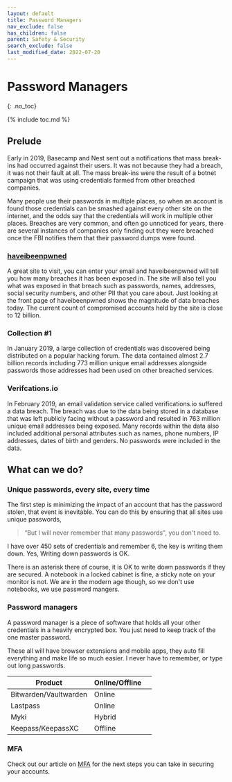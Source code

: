 ```yaml
---
layout: default
title: Password Managers
nav_exclude: false
has_children: false
parent: Safety & Security
search_exclude: false
last_modified_date: 2022-07-20
---
```

# Password Managers
{: .no_toc}

{% include toc.md %}

## Prelude
Early in 2019, Basecamp and Nest sent out a notifications that mass break-ins had occurred against their users. It was not because they had a breach, it was not their fault at all. The mass break-ins were the result of a botnet campaign that was using credentials farmed from other breached companies. 

Many people use their passwords in multiple places, so when an account is found those credentials can be smashed against every other site on the internet, and the odds say that the credentials will work in multiple other places. Breaches are very common, and often go unnoticed for years, there are several instances of companies only finding out they were breached once the FBI notifies them that their password dumps were found. 

### [haveibeenpwned](https://haveibeenpwned.com)
A great site to visit, you can enter  your email and haveibeenpwned will tell you how many breaches it has been exposed in. The site will also tell you what was exposed in that breach such as passwords, names, addresses, social security numbers, and other PII that you care about. Just looking at the front page of haveibeenpwned shows the magnitude of data breaches today. The current count of compromised accounts held by the site is close to 12 billion.

### Collection #1
In January 2019, a large collection of credentials was discovered being distributed on a popular hacking forum. The data contained almost 2.7 billion records including 773 million unique email addresses alongside passwords those addresses had been used on other breached services.

### Verifcations.io
In February 2019, an email validation service called verifications.io suffered a data breach. The breach was due to the data being stored in a  database that was left publicly facing without a password and resulted in 763 million unique email addresses being exposed. Many records within the data also included additional personal attributes such as names, phone numbers, IP addresses, dates of birth and genders. No passwords were included in the data. 

## What can we do?
### Unique passwords, every site, every time
The first step is minimizing the impact of an account that has the password stolen, that event is inevitable. You can do this by ensuring that all sites use unique passwords, 

> “But I will never remember that many passwords", you don't need to. 

I have over 450 sets of credentials and remember 6, the key is writing them down. Yes, Writing down passwords is OK.

There is an asterisk there of course, it is OK to write down passwords if they are secured. A notebook in a locked cabinet is fine, a sticky note on your monitor is not. We are in the modern age though, so we don't use notebooks, we use password mangers. 

### Password managers
A password manager is a piece of software that holds all your other credentials in a heavily encrypted box. You just need to keep track of the one master password. 

These all will have browser extensions and mobile apps, they auto fill everything and make life so much easier. I never have to remember, or type out long passwords.

| Product | Online/Offline | |
| --- | --- | --- |
| Bitwarden/Vaultwarden | Online | |
| Lastpass | Online | |
| Myki | Hybrid | |
| Keepass/KeepassXC | Offline | |

### MFA
Check out our article on [MFA](/docs/safety-security/mfa) for the next steps you can take in securing your accounts.
